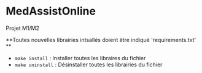 # MedAssistOnline
Projet M1/M2

**Toutes nouvelles librairies intsallés doient être indiqué 'requirements.txt' **
- ```make install``` : Installer toutes les libraires du fichier
- ```make uninstall``` : Désinstaller toutes les librairies du fichier